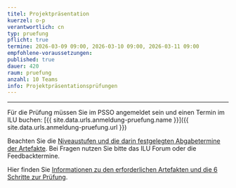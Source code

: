 ```yaml
---
titel: Projektpräsentation
kuerzel: o-p
verantwortlich: cn
typ: pruefung
pflicht: true
termine: 2026-03-09 09:00, 2026-03-10 09:00, 2026-03-11 09:00
empfohlene-voraussetzungen: 
published: true
dauer: 420
raum: pruefung
anzahl: 10 Teams
info: Projektpräsentationsprüfungen
---
```


<hr> 

Für die Prüfung müssen Sie im PSSO angemeldet sein und einen Termin im ILU buchen: [{{ site.data.urls.anmeldung-pruefung.name }}]({{ site.data.urls.anmeldung-pruefung.url }})

Beachten Sie die [Niveaustufen und die darin festgelegten Abgabetermine der Artefakte](https://th-koeln.github.io/mi-bachelor-screendesign/niveaustufen/). Bei Fragen nutzen Sie bitte das ILU Forum oder die Feedbacktermine.

Hier finden Sie [Informationen zu den erforderlichen Artefakten und die 6 Schritte zur Prüfung](https://th-koeln.github.io/mi-bachelor-screendesign/#pr%C3%BCfung--erforderliche-artefakte). 
